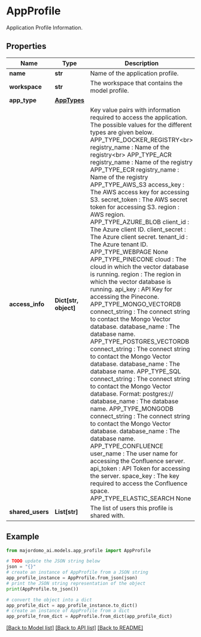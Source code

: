 # AppProfile

Application Profile Information. 

## Properties

Name | Type | Description | Notes
------------ | ------------- | ------------- | -------------
**name** | **str** | Name of the application profile. | 
**workspace** | **str** | The workspace that contains the model profile. | 
**app_type** | [**AppTypes**](AppTypes.md) |  | 
**access_info** | **Dict[str, object]** | Key value pairs with information required to access the application. The possible values for the different types are given below.  APP_TYPE_DOCKER_REGISTRY&lt;br&gt;   registry_name : Name of the registry&lt;br&gt;  APP_TYPE_ACR     registry_name : Name of the registry    APP_TYPE_ECR   registry_name : Name of the registry  APP_TYPE_AWS_S3   access_key : The AWS access key for accessing S3.   secret_token : The AWS secret token for accessing S3.   region :  AWS region.  APP_TYPE_AZURE_BLOB   client_id : The Azure client ID.   client_secret : The Azure client secret.   tenant_id : The Azure tenant ID.  APP_TYPE_WEBPAGE   None  APP_TYPE_PINECONE   cloud : The cloud in which the vector database is running.   region : The region in which the vector database is running.   api_key : API Key for accessing the Pinecone.  APP_TYPE_MONGO_VECTORDB   connect_string : The connect string to contact the Mongo Vector database.   database_name : The database name.  APP_TYPE_POSTGRES_VECTORDB   connect_string : The connect string to contact the Mongo Vector database.   database_name : The database name.  APP_TYPE_SQL   connect_string : The connect string to contact the Mongo Vector database.                     Format: postgres://   database_name : The database name.  APP_TYPE_MONGODB   connect_string : The connect string to contact the Mongo Vector database.   database_name : The database name.  APP_TYPE_CONFLUENCE   user_name : The user name for accessing the Confluence server.   api_token : API Token for accessing the server.   space_key : The key required to access the Confluence space.  APP_TYPE_ELASTIC_SEARCH   None  | 
**shared_users** | **List[str]** | The list of users this profile is shared with. | [optional] 

## Example

```python
from majordomo_ai.models.app_profile import AppProfile

# TODO update the JSON string below
json = "{}"
# create an instance of AppProfile from a JSON string
app_profile_instance = AppProfile.from_json(json)
# print the JSON string representation of the object
print(AppProfile.to_json())

# convert the object into a dict
app_profile_dict = app_profile_instance.to_dict()
# create an instance of AppProfile from a dict
app_profile_from_dict = AppProfile.from_dict(app_profile_dict)
```
[[Back to Model list]](../README.md#documentation-for-models) [[Back to API list]](../README.md#documentation-for-api-endpoints) [[Back to README]](../README.md)


